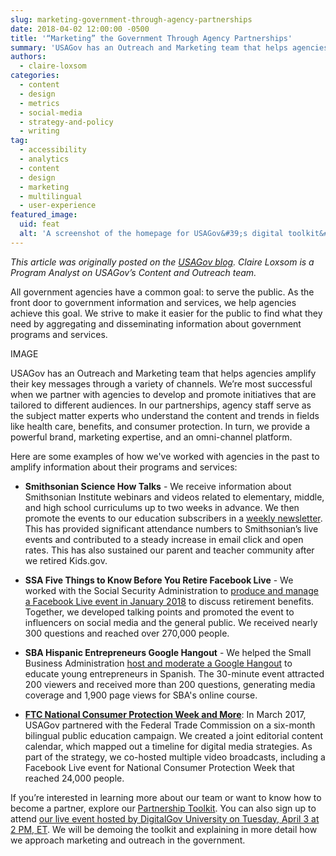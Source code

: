 ```yaml
---
slug: marketing-government-through-agency-partnerships
date: 2018-04-02 12:00:00 -0500
title: '“Marketing” the Government Through Agency Partnerships'
summary: 'USAGov has an Outreach and Marketing team that helps agencies amplify their key messages through a variety of channels&#46;'
authors: 
  - claire-loxsom
categories: 
  - content
  - design
  - metrics
  - social-media
  - strategy-and-policy
  - writing
tag: 
  - accessibility
  - analytics
  - content
  - design
  - marketing
  - multilingual
  - user-experience
featured_image: 
  uid: feat
  alt: 'A screenshot of the homepage for USAGov&#39;s digital toolkit&#46; It has the words, &quot;Ready to Work with You&quot; with two buttons below it; one that says, Get Started, and another that says, View Branding Toolkit&#46;'
---
```


_This article was originally posted on the [USAGov blog](https://blog.usa.gov/marketing-the-government-through-agency-partnerships). Claire Loxsom is a Program Analyst on USAGov’s Content and Outreach team._

All government agencies have a common goal: to serve the public. As the front door to government information and services, we help agencies achieve this goal. We strive to make it easier for the public to find what they need by aggregating and disseminating information about government programs and services.

IMAGE

USAGov has an Outreach and Marketing team that helps agencies amplify their key messages through a variety of channels. We’re most successful when we partner with agencies to develop and promote initiatives that are tailored to different audiences. In our partnerships, agency staff serve as the subject matter experts who understand the content and trends in fields like health care, benefits, and consumer protection. In turn, we provide a powerful brand, marketing expertise, and an omni-channel platform.

Here are some examples of how we've worked with agencies in the past to amplify information about their programs and services:

- **Smithsonian Science How Talks** - We receive information about Smithsonian Institute webinars and videos related to elementary, middle, and high school curriculums up to two weeks in advance. We then promote the events to our education subscribers in a [weekly newsletter](https://connect.usa.gov/smithsonian-fossils-winter-parks-ambassador-fellowship). This has provided significant attendance numbers to Smithsonian’s live events and contributed to a steady increase in email click and open rates. This has also sustained our parent and teacher community after we retired Kids.gov.

- **SSA Five Things to Know Before You Retire Facebook Live** - We worked with the Social Security Administration to [produce and manage a Facebook Live event in January 2018](https://www.facebook.com/USAgov/videos/10155763418528580/) to discuss retirement benefits. Together, we developed talking points and promoted the event to influencers on social media and the general public. We received nearly 300 questions and reached over 270,000 people.

- **SBA Hispanic Entrepreneurs Google Hangout** - We helped the Small Business Administration [host and moderate a Google Hangout](https://www.youtube.com/watch?v=SRYwxqE6Omg&w=600) to educate young entrepreneurs in Spanish. The 30-minute event attracted 200 viewers and received more than 200 questions, generating media coverage and 1,900 page views for SBA's online course.

- **[FTC National Consumer Protection Week and More](https://www.facebook.com/USAgov/videos/10154721182428580/)**: In March 2017, USAGov partnered with the Federal Trade Commission on a six-month bilingual public education campaign. We created a joint editorial content calendar, which mapped out a timeline for digital media strategies. As part of the strategy, we co-hosted multiple video broadcasts, including a Facebook Live event for National Consumer Protection Week that reached 24,000 people.

If you’re interested in learning more about our team or want to know how to become a partner, explore our [Partnership Toolkit](http://www.usa.gov/partnerships). You can also sign up to attend [our live event hosted by DigitalGov University on Tuesday, April 3 at 2 PM, ET](https://www.digitalgov.gov/event/2018/04/03/marketingasaservice-an-introduction-usagovs-partnership-toolkit/). We will be demoing the toolkit and explaining in more detail how we approach marketing and outreach in the government.
